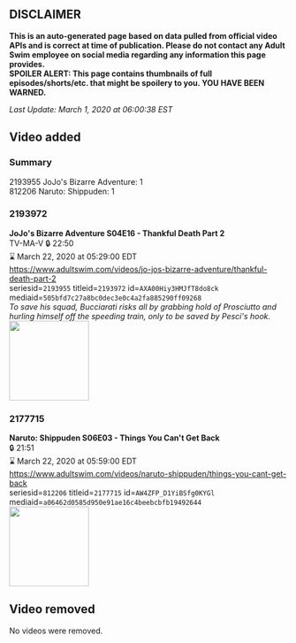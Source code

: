 ## DISCLAIMER
**This is an auto-generated page based on data pulled from official video APIs and is correct at time of publication. Please do not contact any Adult Swim employee on social media regarding any information this page provides.**  
**SPOILER ALERT: This page contains thumbnails of full episodes/shorts/etc. that might be spoilery to you. YOU HAVE BEEN WARNED.**  

_Last Update: March 1, 2020 at 06:00:38 EST_
## Video added
### Summary
2193955 JoJo's Bizarre Adventure: 1  
812206 Naruto: Shippuden: 1  
### 2193972
**JoJo's Bizarre Adventure S04E16 - Thankful Death Part 2**  
TV-MA-V 🔒 22:50  
⌛ March 22, 2020 at 05:29:00 EDT  
https://www.adultswim.com/videos/jo-jos-bizarre-adventure/thankful-death-part-2  
seriesid=`2193955` titleid=`2193972` id=`AXA00Hiy3HMJfT8do8ck` mediaid=`505bfd7c27a8bc0dec3e0c4a2fa885290ff09268`  
_To save his squad, Bucciarati risks all by grabbing hold of Prosciutto and hurling himself off the speeding train, only to be saved by Pesci's hook._  
<a href="https://media.cdn.adultswim.com/uploads/20200211/thumbnails/2_202111013571-jojo_goldenwind_016.jpg"><img src="https://media.cdn.adultswim.com/uploads/20200211/thumbnails/2_202111013571-jojo_goldenwind_016.jpg" height="144px" /></a>
### 2177715
**Naruto: Shippuden S06E03 - Things You Can't Get Back**  
 🔒 21:51  
⌛ March 22, 2020 at 05:59:00 EDT  
https://www.adultswim.com/videos/naruto-shippuden/things-you-cant-get-back  
seriesid=`812206` titleid=`2177715` id=`AW4ZFP_D1YiBSfg0KYGl` mediaid=`a06462d0585d950e91ae16c4beebcbfb19492644`  
<a href="https://media.cdn.adultswim.com/uploads/20191029/thumbnails/2_1910291553533-narutoshippuden_286.jpg"><img src="https://media.cdn.adultswim.com/uploads/20191029/thumbnails/2_1910291553533-narutoshippuden_286.jpg" height="144px" /></a>
## Video removed
No videos were removed.  
